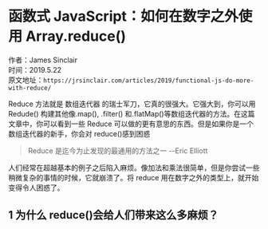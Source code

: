 # 函数式 JavaScript：如何在数字之外使用 Array.reduce()

作者：James Sinclair  
时间：2019.5.22  
原文地址：`https://jrsinclair.com/articles/2019/functional-js-do-more-with-reduce/`

Reduce 方法就是 数组迭代器 的瑞士军刀，它真的很强大。它强大到，你可以用 Redude()
构建其他像.map(), .filter() 和.flatMap()等数组迭代器的方法。在这篇文章中，你可以看到一些 Reduce 可以做的更有意思的东西。但是如果你是一个数组迭代器的新手，你会对 reduce()感到困惑

> Reduce 是迄今为止发现的最通用的方法之一
> --Eric Elliott

人们经常在超越基本的例子之后陷入麻烦。像加法和乘法很简单，但是你尝试一些稍微复杂的事情的时候，它就崩溃了。将 reduce 用在数字之外的类型上，就开始变得令人困惑了。

## 1 为什么 reduce()会给人们带来这么多麻烦？
